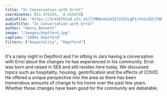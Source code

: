 ```yaml
---
title: "In Conversation with Errol"
coordinates: [51.478265, -0.026879]
audioFile: "https://3c4s07blod.ufs.sh/f/MRWvkGsH3I723ItLgP1rYeSxZUCJ7WhivaN4lqHPMg9bz0uF"
audioTitle: "In Conversation with Errol"
author: "Henry Bennett"
image: "/images/deptford.jpg"
caption: "1980s Deptford"
filters: ["Hospitality", "Deptford"]
---
```


It's a rainy night in Deptford and I'm sitting in Jars having a conversation with Errol about the changes he has experienced in his community. Errol was born and raised in SE8 and still resides here today. We discussed topics such as hospitality, housing, gentrification and the effects of COVID. He offered a unique perspective into the area as there has been tremendous amounts of change to his home over the past few years. Whether these changes have been good for the community are debatable.
